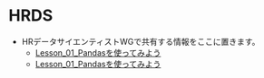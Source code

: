 # HRDS
* HRデータサイエンティストWGで共有する情報をここに置きます。
  * [Lesson_01_Pandasを使ってみよう](https://t-magic.github.io/HRDS/LessonPandas/Lesson_01_Pandasを使ってみよう.html)
  * [Lesson_01_Pandasを使ってみよう](LessonPandas/Lesson_01_Pandasを使ってみよう.html)
